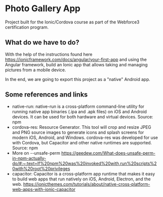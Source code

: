 # Photo Gallery App

Project built for the Ionic/Cordova course as part of the Webforce3 certification program.

## What do we have to do?

With the help of the instructions found here <https://ionicframework.com/docs/angular/your-first-app> and using the Angular framework, build an Ionic app that allows taking and managing pictures from a mobile device.

In the end, we are going to export this project as a "native" Android app.

## Some references and links

- native-run: native-run is a cross-platform command-line utility for running native app binaries (.ipa and .apk files) on iOS and Android devices. It can be used for both hardware and virtual devices. Source: npm
- cordova-res: Resource Generator. This tool will crop and resize JPEG and PNG source images to generate icons and splash screens for modern iOS, Android, and Windows. cordova-res was developed for use with Cordova, but Capacitor and other native runtimes are supported. Source: npm
- More on --unsafe-perm <https://geedew.com/What-does-unsafe-perm-in-npm-actually-do/#:~:text=If%20npm%20was%20invoked%20with,run%20scripts%20with%20root%20privileges>
- capacitor: Capacitor is a cross-platform app runtime that makes it easy to build web apps that run natively on iOS, Android, Electron, and the web. <https://ionicthemes.com/tutorials/about/native-cross-platform-web-apps-with-ionic-capacitor>
